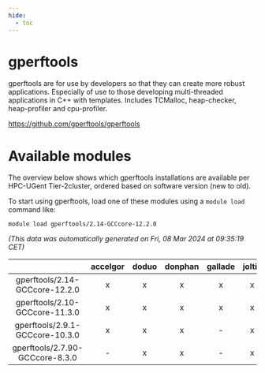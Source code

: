 ```yaml
---
hide:
  - toc
---
```


gperftools
==========


gperftools are for use by developers so that they can create more robust applications. Especially of use to those developing multi-threaded applications in C++ with templates. Includes TCMalloc, heap-checker, heap-profiler and cpu-profiler.

https://github.com/gperftools/gperftools
# Available modules


The overview below shows which gperftools installations are available per HPC-UGent Tier-2cluster, ordered based on software version (new to old).

To start using gperftools, load one of these modules using a `module load` command like:

```shell
module load gperftools/2.14-GCCcore-12.2.0
```

*(This data was automatically generated on Fri, 08 Mar 2024 at 09:35:19 CET)*  

| |accelgor|doduo|donphan|gallade|joltik|skitty|
| :---: | :---: | :---: | :---: | :---: | :---: | :---: |
|gperftools/2.14-GCCcore-12.2.0|x|x|x|x|x|x|
|gperftools/2.10-GCCcore-11.3.0|x|x|x|x|x|x|
|gperftools/2.9.1-GCCcore-10.3.0|x|x|x|-|x|x|
|gperftools/2.7.90-GCCcore-8.3.0|-|x|x|-|x|x|
